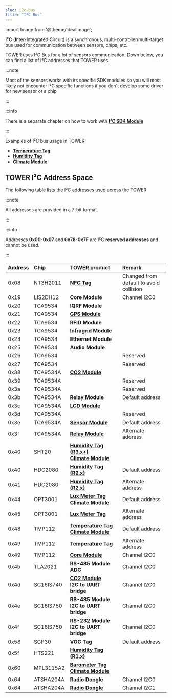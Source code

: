 ```yaml
---
slug: i2c-bus
title: "I²C Bus"
---
```

import Image from '@theme/IdealImage';

**I²C** (**I**nter-**I**ntegrated **C**ircuit) is a synchronous, multi-controller/multi-target bus used for communication between sensors, chips, etc.

TOWER uses I²C Bus for a lot of sensors communication. Down below, you can find a list of I²C addresses that TOWER uses.

:::note

Most of the sensors works with its specific SDK modules so you will most likely not encounter I²C specific functions if you don't develop some driver for new sensor or a chip

:::

:::info

There is a separate chapter on how to work with [**I²C SDK Module**](../firmware-sdk/how-to/i2c-bus.md)

:::

Examples of I²C bus usage in TOWER:
- [**Temperature Tag**](../hardware-modules/about-temperature-tag.md)
- [**Humidity Tag**](../hardware-modules/about-humidity-tag.md)
- [**Climate Module**](../hardware-modules/about-climate-module.md)

## TOWER I²C Address Space

The following table lists the I²C addresses used across the TOWER

:::note

  All addresses are provided in a 7-bit format.

:::

:::info

Addresses **0x00-0x07** and **0x78-0x7F** are I²C **reserved addresses** and cannot be used.

:::

| Address | Chip      | TOWER product                                                                                                                               | Remark                                  |
| :------ | :-------- | :------------------------------------------------------------------------------------------------------------------------------------------ | :-------------------------------------- |
| 0x08    | NT3H2011  | [**NFC Tag**](../hardware-modules/about-nfc-tag.md)                                                                                         | Changed from default to avoid collision |
| 0x19    | LIS2DH12  | [**Core Module**](../hardware-modules/about-core-module.md)                                                                                 | Channel I2C0                            |
| 0x20    | TCA9534   | **IQRF Module**                                                                                                                             |                                         |
| 0x21    | TCA9534   | [**GPS Module**](../hardware-modules/about-gps-module.md)                                                                                   |                                         |
| 0x22    | TCA9534   | **RFID Module**                                                                                                                             |                                         |
| 0x23    | TCA9534   | **Infragrid Module**                                                                                                                        |                                         |
| 0x24    | TCA9534   | **Ethernet Module**                                                                                                                         |                                         |
| 0x25    | TCA9534   | **Audio Module**                                                                                                                            |                                         |
| 0x26    | TCA9534   |                                                                                                                                             | Reserved                                |
| 0x27    | TCA9534   |                                                                                                                                             | Reserved                                |
| 0x38    | TCA9534A  | [**CO2 Module**](../hardware-modules/about-co2-module.md)                                                                                   |                                         |
| 0x39    | TCA9534A  |                                                                                                                                             | Reserved                                |
| 0x3a    | TCA9534A  |                                                                                                                                             | Reserved                                |
| 0x3b    | TCA9534A  | [**Relay Module**](../hardware-modules/about-relay-module.md)                                                                               | Default address                         |
| 0x3c    | TCA9534A  | [**LCD Module**](../hardware-modules/about-lcd-module.md)                                                                                   |                                         |
| 0x3d    | TCA9534A  |                                                                                                                                             | Reserved                                |
| 0x3e    | TCA9534A  | [**Sensor Module**](../hardware-modules/about-sensor-module.md)                                                                             | Default address                         |
| 0x3f    | TCA9534A  | [**Relay Module**](../hardware-modules/about-relay-module.md)                                                                               | Alternate address                       |
| 0x40    | SHT20     | [**Humidity Tag (R3.x+)**](../hardware-modules/about-humidity-tag.md)<br/>[**Climate Module**](../hardware-modules/about-climate-module.md) |                                         |
| 0x40    | HDC2080   | [**Humidity Tag (R2.x)**](../hardware-modules/about-humidity-tag.md)                                                                        | Default address                         |
| 0x41    | HDC2080   | [**Humidity Tag (R2.x)**](../hardware-modules/about-humidity-tag.md)                                                                        | Alternate address                       |
| 0x44    | OPT3001   | [**Lux Meter Tag**](../hardware-modules/about-lux-meter-tag.md)<br/>[**Climate Module**](../hardware-modules/about-climate-module.md)       | Default address                         |
| 0x45    | OPT3001   | [**Lux Meter Tag**](../hardware-modules/about-lux-meter-tag.md)                                                                             | Alternate address                       |
| 0x48    | TMP112    | [**Temperature Tag**](../hardware-modules/about-temperature-tag.md)<br/>[**Climate Module**](../hardware-modules/about-climate-module.md)   | Default address                         |
| 0x49    | TMP112    | [**Temperature Tag**](../hardware-modules/about-temperature-tag.md)                                                                         | Alternate address                       |
| 0x49    | TMP112    | [**Core Module**](../hardware-modules/about-core-module.md)                                                                                 | Channel I2C0                            |
| 0x4b    | TLA2021   | **RS-485 Module ADC**                                                                                                                       | Channel I2C0                            |
| 0x4d    | SC16IS740 | [**CO2 Module**](../hardware-modules/about-co2-module.md)<br/>**I2C to UART bridge**                                                        | Channel I2C0                            |
| 0x4e    | SC16IS750 | **RS-485 Module I2C to UART bridge**                                                                                                        | Channel I2C0                            |
| 0x4f    | SC16IS750 | **RS-232 Module I2C to UART bridge**                                                                                                        | Channel I2C0                            |
| 0x58    | SGP30     | **VOC Tag**                                                                                                                                 | Default address                         |
| 0x5f    | HTS221    | [**Humidity Tag (R1.x)**](../hardware-modules/about-humidity-tag.md)                                                                        |                                         |
| 0x60    | MPL3115A2 | [**Barometer Tag**](../hardware-modules/about-barometer-tag.md)<br/>[**Climate Module**](../hardware-modules/about-climate-module.md)       |                                         |
| 0x64    | ATSHA204A | [**Radio Dongle**](../hardware-modules/about-nfc-tag.md)                                                                                         | Channel I2C0                            |
| 0x64    | ATSHA204A | [**Radio Dongle**](../hardware-modules/about-radio-dongle.md)                                                                               | Channel I2C1                            |


